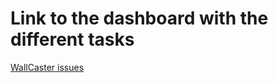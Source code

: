 # Link to the dashboard with the different tasks

[WallCaster issues](https://github.com/WallCaster/WallCaster/issues)